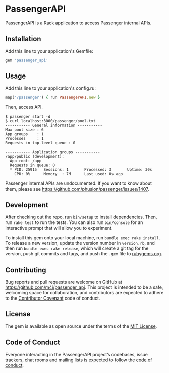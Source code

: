 # PassengerAPI

PassengerAPI is a Rack application to access Passenger internal APIs.

## Installation

Add this line to your application's Gemfile:

```ruby
gem 'passenger_api'
```

## Usage

Add this line to your application's config.ru:

```ruby
map('/passenger') { run PassengerAPI.new }
```

Then, access API.

```
$ passenger start -d
$ curl localhost:3000/passenger/pool.txt
----------- General information -----------
Max pool size : 6
App groups    : 1
Processes     : 1
Requests in top-level queue : 0

----------- Application groups -----------
/app/public (development):
  App root: /app
  Requests in queue: 0
  * PID: 25915   Sessions: 1       Processed: 3       Uptime: 30s
    CPU: 0%      Memory  : 7M      Last used: 0s ago
```

Passenger internal APIs are undocumented. If you want to know about them, please see https://github.com/phusion/passenger/issues/1407.

## Development

After checking out the repo, run `bin/setup` to install dependencies. Then, run `rake test` to run the tests. You can also run `bin/console` for an interactive prompt that will allow you to experiment.

To install this gem onto your local machine, run `bundle exec rake install`. To release a new version, update the version number in `version.rb`, and then run `bundle exec rake release`, which will create a git tag for the version, push git commits and tags, and push the `.gem` file to [rubygems.org](https://rubygems.org).

## Contributing

Bug reports and pull requests are welcome on GitHub at https://github.com/m4i/passenger_api. This project is intended to be a safe, welcoming space for collaboration, and contributors are expected to adhere to the [Contributor Covenant](http://contributor-covenant.org) code of conduct.

## License

The gem is available as open source under the terms of the [MIT License](http://opensource.org/licenses/MIT).

## Code of Conduct

Everyone interacting in the PassengerAPI project’s codebases, issue trackers, chat rooms and mailing lists is expected to follow the [code of conduct](https://github.com/m4i/passenger_api/blob/master/CODE_OF_CONDUCT.md).
